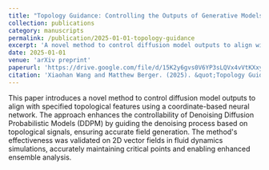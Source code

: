 ```yaml
---
title: "Topology Guidance: Controlling the Outputs of Generative Models via Vector Field Topology"
collection: publications
category: manuscripts
permalink: /publication/2025-01-01-topology-guidance
excerpt: 'A novel method to control diffusion model outputs to align with specified topological features using coordinate-based neural networks.'
date: 2025-01-01
venue: 'arXiv preprint'
paperurl: 'https://drive.google.com/file/d/15K2y6gvs0V6YP3sLQVx4vVtKXxypCe16/view?usp=sharing'
citation: 'Xiaohan Wang and Matthew Berger. (2025). &quot;Topology Guidance: Controlling the Outputs of Generative Models via Vector Field Topology.&quot; <i>arXiv preprint</i>.'
---
```


This paper introduces a novel method to control diffusion model outputs to align with specified topological features using a coordinate-based neural network. The approach enhances the controllability of Denoising Diffusion Probabilistic Models (DDPM) by guiding the denoising process based on topological signals, ensuring accurate field generation. The method's effectiveness was validated on 2D vector fields in fluid dynamics simulations, accurately maintaining critical points and enabling enhanced ensemble analysis. 